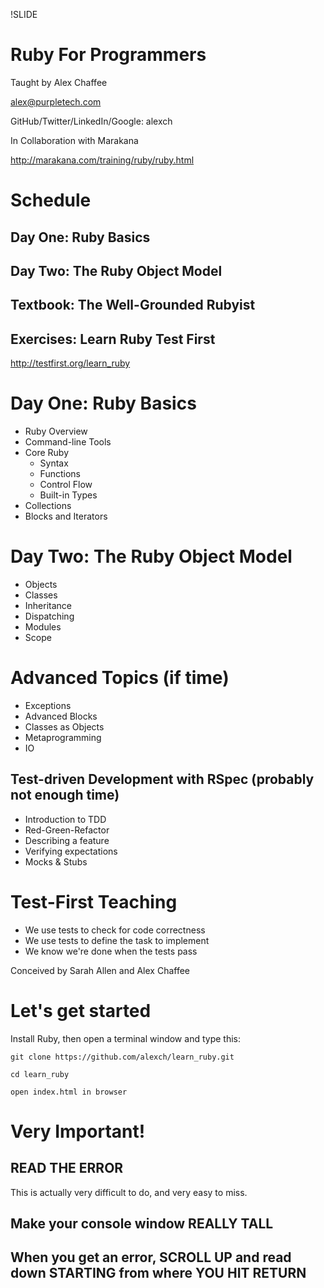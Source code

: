 !SLIDE
# Ruby For Programmers

Taught by Alex Chaffee

<alex@purpletech.com>

GitHub/Twitter/LinkedIn/Google: alexch

In Collaboration with Marakana

<http://marakana.com/training/ruby/ruby.html>

# Schedule

## Day One: Ruby Basics

## Day Two: The Ruby Object Model

## Textbook: The Well-Grounded Rubyist

## Exercises: Learn Ruby Test First
<http://testfirst.org/learn_ruby>

# Day One: Ruby Basics

* Ruby Overview
* Command-line Tools
* Core Ruby
  * Syntax
  * Functions
  * Control Flow
  * Built-in Types
* Collections
* Blocks and Iterators

# Day Two: The Ruby Object Model

* Objects
* Classes
* Inheritance
* Dispatching
* Modules
* Scope

# Advanced Topics (if time)

* Exceptions
* Advanced Blocks
* Classes as Objects
* Metaprogramming
* IO

## Test-driven Development with RSpec (probably not enough time)
* Introduction to TDD
* Red-Green-Refactor
* Describing a feature
* Verifying expectations
* Mocks & Stubs

# Test-First Teaching

* We use tests to check for code correctness
* We use tests to define the task to implement
* We know we're done when the tests pass

Conceived by Sarah Allen and Alex Chaffee

# Let's get started

Install Ruby, then open a terminal window and type this:

    git clone https://github.com/alexch/learn_ruby.git

    cd learn_ruby

    open index.html in browser

# Very Important!

## READ THE ERROR

This is actually very difficult to do, and very easy to miss.

## Make your console window REALLY TALL

## When you get an error, SCROLL UP and read down STARTING from where YOU HIT RETURN




